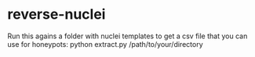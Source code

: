 # reverse-nuclei
Run this agains a folder with nuclei templates to get a csv file that you can use for honeypots:
python extract.py /path/to/your/directory
